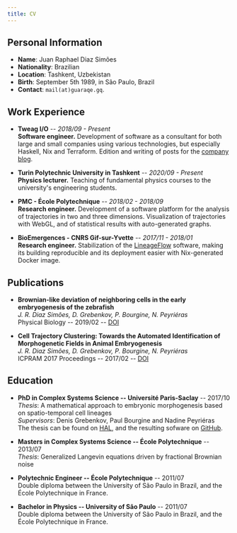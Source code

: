 ```yaml
---
title: CV
---
```


## Personal Information

- **Name**: Juan Raphael Diaz Simões
- **Nationality**: Brazilian
- **Location**: Tashkent, Uzbekistan
- **Birth**: September 5th 1989, in São Paulo, Brazil
- **Contact**: `mail(at)guaraqe.gq`.

## Work Experience

- **Tweag I/O** -- *2018/09 - Present* <br>
  **Software engineer.**
  Development of software as a consultant for both large and small companies
  using various technologies, but especially Haskell, Nix and Terraform.
  Edition and writing of posts for the [company blog](https://www.tweag.io/blog).

- **Turin Polytechnic University in Tashkent** -- *2020/09 - Present* <br>
  **Physics lecturer.**
  Teaching of fundamental physics courses to the university's engineering
  students.

- **PMC - École Polytechnique** -- *2018/02 - 2018/09* <br>
  **Research engineer.**
  Development of a software platform for the analysis of trajectories in two
  and three dimensions. Visualization of trajectories with WebGL, and
  of statistical results with auto-generated graphs.

- **BioEmergences - CNRS Gif-sur-Yvette** -- *2017/11 - 2018/01* <br>
  **Research engineer.**
  Stabilization of the [LineageFlow](https://github.com/guaraqe/lineageflow)
  software, making its building reproducible and its deployment easier with
  Nix-generated Docker image.

## Publications

- **Brownian-like deviation of neighboring cells in the early embryogenesis of the zebrafish** <br>
  *J. R. Diaz Simões, D. Grebenkov, P. Bourgine, N. Peyriéras* <br>
  Physical Biology -- 2019/02 -- [DOI](https://doi.org/10.1088/1478-3975/aaf92d)

- **Cell Trajectory Clustering: Towards the Automated Identification of Morphogenetic Fields in Animal Embryogenesis** <br>
   *J. R. Diaz Simões, D. Grebenkov, P. Bourgine, N. Peyriéras* <br>
   ICPRAM 2017 Proceedings -- 2017/02 -- [DOI](https://doi.org/10.5220/0006259407460752)

## Education

- **PhD in Complex Systems Science -- Université Paris-Saclay** -- 2017/10 <br>
  *Thesis*: A mathematical approach to embryonic morphogenesis based on spatio-temporal cell lineages <br>
  *Supervisors*: Denis Grebenkov, Paul Bourgine and Nadine Peyriéras <br>
  The thesis can be found on [HAL](https://hal.archives-ouvertes.fr/tel-01689773),
  and the resulting sofware on [GitHub](https://github.com/guaraqe/lineageflow).

- **Masters in Complex Systems Science -- École Polytechnique** -- 2013/07 <br>
  *Thesis*: Generalized Langevin equations driven by fractional Brownian noise <br>

- **Polytechnic Engineer -- École Polytechnique** -- 2011/07 <br>
  Double diploma between the University of São Paulo in Brazil, and the École
  Polytechnique in France.

- **Bachelor in Physics -- University of São Paulo** -- 2011/07 <br>
  Double diploma between the University of São Paulo in Brazil, and the École
  Polytechnique in France.
